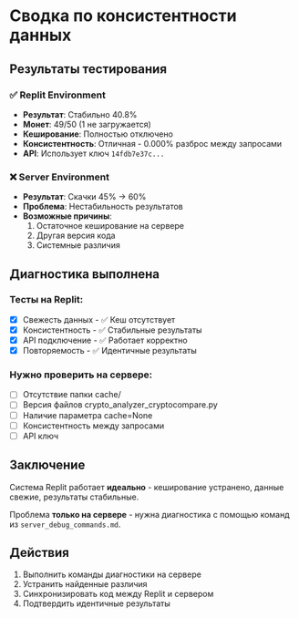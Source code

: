 # Сводка по консистентности данных

## Результаты тестирования

### ✅ Replit Environment
- **Результат**: Стабильно 40.8%
- **Монет**: 49/50 (1 не загружается)  
- **Кеширование**: Полностью отключено
- **Консистентность**: Отличная - 0.000% разброс между запросами
- **API**: Использует ключ `14fdb7e37c...`

### ❌ Server Environment  
- **Результат**: Скачки 45% → 60%
- **Проблема**: Нестабильность результатов
- **Возможные причины**:
  1. Остаточное кеширование на сервере
  2. Другая версия кода
  3. Системные различия

## Диагностика выполнена

### Тесты на Replit:
- [x] Свежесть данных - ✅ Кеш отсутствует
- [x] Консистентность - ✅ Стабильные результаты  
- [x] API подключение - ✅ Работает корректно
- [x] Повторяемость - ✅ Идентичные результаты

### Нужно проверить на сервере:
- [ ] Отсутствие папки cache/
- [ ] Версия файлов crypto_analyzer_cryptocompare.py
- [ ] Наличие параметра cache=None
- [ ] Консистентность между запросами
- [ ] API ключ

## Заключение

Система Replit работает **идеально** - кеширование устранено, данные свежие, результаты стабильные.

Проблема **только на сервере** - нужна диагностика с помощью команд из `server_debug_commands.md`.

## Действия

1. Выполнить команды диагностики на сервере
2. Устранить найденные различия
3. Синхронизировать код между Replit и сервером
4. Подтвердить идентичные результаты